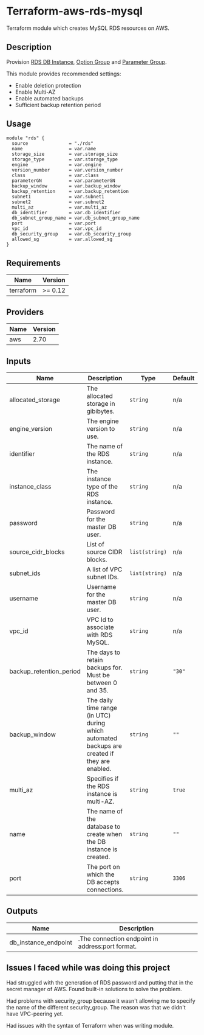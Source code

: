 # Terraform-aws-rds-mysql

Terraform module which creates MySQL RDS resources on AWS.

## Description

Provision [RDS DB Instance](https://docs.aws.amazon.com/AmazonRDS/latest/UserGuide/Overview.DBInstance.html),
[Option Group](https://docs.aws.amazon.com/AmazonRDS/latest/UserGuide/USER_WorkingWithOptionGroups.html) and
[Parameter Group](https://docs.aws.amazon.com/AmazonRDS/latest/UserGuide/USER_WorkingWithParamGroups.html).

This module provides recommended settings:

- Enable deletion protection
- Enable Multi-AZ
- Enable automated backups
- Sufficient backup retention period

## Usage
```hcl
module "rds" {
  source               = "./rds"
  name                 = var.name
  storage_size         = var.storage_size
  storage_type         = var.storage_type
  engine               = var.engine
  version_number       = var.version_number
  class                = var.class
  parameterGN          = var.parameterGN
  backup_window        = var.backup_window
  backup_retention     = var.backup_retention
  subnet1              = var.subnet1
  subnet2              = var.subnet2
  multi_az             = var.multi_az
  db_identifier        = var.db_identifier
  db_subnet_group_name = var.db_subnet_group_name
  port                 = var.port
  vpc_id               = var.vpc_id
  db_security_group    = var.db_security_group
  allowed_sg           = var.allowed_sg
}
```

## Requirements

| Name      | Version |
| --------- | ------- |
| terraform | >= 0.12 |

## Providers

| Name | Version |
| ---- | ------- |
| aws  | 2.70    |

## Inputs

| Name                                | Description                                                                                                           | Type           | Default                    | Required |
| ----------------------------------- | --------------------------------------------------------------------------------------------------------------------- | -------------- | -------------------------- | :------: |
| allocated_storage                   | The allocated storage in gibibytes.                                                                                   | `string`       | n/a                        |   yes    |
| engine_version                      | The engine version to use.                                                                                            | `string`       | n/a                        |   yes    |
| identifier                          | The name of the RDS instance.                                                                                         | `string`       | n/a                        |   yes    |
| instance_class                      | The instance type of the RDS instance.                                                                                | `string`       | n/a                        |   yes    |
| password                            | Password for the master DB user.                                                                                      | `string`       | n/a                        |   yes    |
| source_cidr_blocks                  | List of source CIDR blocks.                                                                                           | `list(string)` | n/a                        |   yes    |
| subnet_ids                          | A list of VPC subnet IDs.                                                                                             | `list(string)` | n/a                        |   yes    |
| username                            | Username for the master DB user.                                                                                      | `string`       | n/a                        |   yes    |
| vpc_id                              | VPC Id to associate with RDS MySQL.                                                                                   | `string`       | n/a                        |   yes    |
| backup_retention_period             | The days to retain backups for. Must be between 0 and 35.                                                             | `string`       | `"30"`                     |    no    |
| backup_window                       | The daily time range (in UTC) during which automated backups are created if they are enabled.                         | `string`       | `""`                       |    no    |
| multi_az                            | Specifies if the RDS instance is multi-AZ.                                                                            | `string`       | `true`                     |    no    |
| name                                | The name of the database to create when the DB instance is created.                                                   | `string`       | `""`                       |    no    |
| port                                | The port on which the DB accepts connections.                                                                         | `string`       | `3306`                     |    no    |

## Outputs

| Name                                | Description                                                                              |
| ----------------------------------- | ---------------------------------------------------------------------------------------- |
| db_instance_endpoint                | .The connection endpoint in address:port format.                                         |

## Issues I faced while was doing this project

Had struggled with the generation of RDS password and putting that in the secret manager of AWS. Found built-in solutions to solve the problem.

Had problems with security_group because it wasn't allowing me to specify the name of the different security_group. The reason was that we didn't have VPC-peering yet.

Had issues with the syntax of  Terraform when was writing module.
